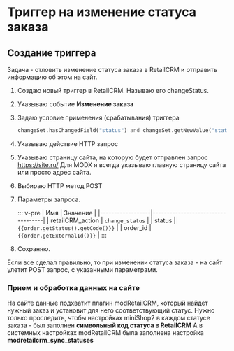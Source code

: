 # Триггер на изменение статуса заказа

## Создание триггера

Задача - отловить изменение статуса заказа в RetailCRM и отправить информацию об этом на сайт.

1. Создаю новый триггер в RetailCRM.  Называю его changeStatus.
2. Указываю событие **Изменение заказа**
3. Задаю условие применения (срабатывания) триггера

    ``` php
    changeSet.hasChangedField("status") and changeSet.getNewValue("status")
    ```

4. Указываю действие HTTP запрос
5. Указываю страницу сайта, на которую будет отправлен запрос <https://site.ru/>
Для  MODX я всегда указываю главную страницу сайта или просто адрес сайта.
6. Выбираю HTTP метод POST
7. Параметры запроса.

    ::: v-pre
    | Имя              | Значение                          |
    |------------------|-----------------------------------|
    | retailCRM_action | `change_status`                   |
    | status           | `{{order.getStatus().getCode()}}` |
    | order_id         | `{{order.getExternalId()}}`       |
    :::

8. Сохраняю.

Если все сделал правильно, то при изменении статуса заказа - на сайт улетит POST запрос, с указанными параметрами.

### Прием и обработка данных на сайте

На сайте данные подхватит плагин modRetailCRM, который найдет нужный заказ и установит для него соответствующий статус.
Нужно только проследить, чтобы настройках miniShop2 в каждом статусе заказа - был заполнен **символьный код статуса в RetailCRM**
А в системных настройках modRetailCRM была заполнена настройка **modretailcrm_sync_statuses**
